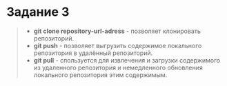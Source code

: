 # Задание 3
> * **git clone repository-url-adress** - позволяет клонировать репозиторий.
> * **git push** - позволяет выгрузить содержимое локального репозитория в удалённый репозиторий.
> * **git pull** - спользуется для извлечения и загрузки содержимого из удаленного репозитория и немедленного обновления локального репозитория этим содержимым.
>